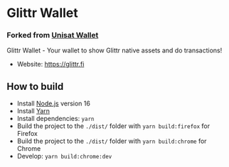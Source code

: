 # Glittr Wallet
### Forked from [Unisat Wallet](https://github.com/unisat-wallet/extension)

Glittr Wallet - Your wallet to show Glittr native assets and do transactions!

- Website: https://glittr.fi

## How to build

- Install [Node.js](https://nodejs.org) version 16
- Install [Yarn](https://yarnpkg.com/en/docs/install)
- Install dependencies: `yarn`
- Build the project to the `./dist/` folder with `yarn build:firefox` for Firefox
- Build the project to the `./dist/` folder with `yarn build:chrome` for Chrome
- Develop: `yarn build:chrome:dev`
